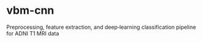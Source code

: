 # vbm-cnn
Preprocessing, feature extraction, and deep‑learning classification pipeline for ADNI T1 MRI data
